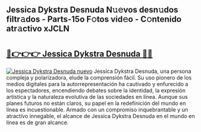 ## Jessica Dykstra Desnuda N𝚞𝚎vos desn𝚞dos filtr𝚊dos - Parts-15o F𝚘tos vid𝚎o - C𝚘ntenido atr𝚊ctivo xJCLN

# <h2><a href="http://mbcxji.tromn.icu/?c=Jessica+Dykstra+Desnuda">🔗👉👉👉 Jessica Dykstra Desnuda 🔗🔗</a></h2>

[![Jessica Dykstra Desnuda nuevo](https://i.imgur.com/pEAQMta.gif)](http://mbcxji.tromn.icu/?c=Jessica+Dykstra+Desnuda)
Jessica Dykstra Desnuda, una persona compleja y polarizadora, elude la comprensión fácil. Su uso pionero de los medios digitales para la autorrepresentación ha cautivado y enfurecido a los espectadores, encendiendo debates sobre la identidad, la expresión artística y la naturaleza evolutiva de las sociedades en línea. Aunque sus planes futuros no están claros, su papel en la redefinición del mundo en línea es incuestionable. Armado con un compromiso inquebrantable y un atractivo innegable, el alcance de Jessica Dykstra Desnuda en el mundo en línea es de gran alcance.
